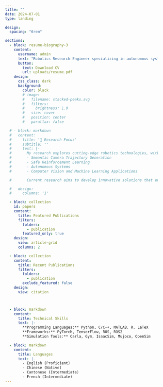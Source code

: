 ```yaml
---
title: ""
date: 2024-07-01
type: landing

design:
  spacing: "6rem"

sections:
  - block: resume-biography-3
    content:
      username: admin
      text: "Robotics Research Engineer specializing in autonomous systems, computer vision, and machine learning. Focused on developing innovative robotic technologies including semantic camera trajectory generation, safe reinforcement learning, and trip-recovery planning for prosthetic systems."
      button:
        text: Download CV
        url: uploads/resume.pdf
    design:
      css_class: dark
      background:
        color: black
        # image:
        #   filename: stacked-peaks.svg
        #   filters:
        #     brightness: 1.0
        #   size: cover
        #   position: center
        #   parallax: false

  # - block: markdown
  #   content:
  #     title: '🤖 Research Focus'
  #     subtitle: ''
  #     text: |-
  #       My research explores cutting-edge robotics technologies, with a particular emphasis on:
  #       - Semantic Camera Trajectory Generation
  #       - Safe Reinforcement Learning
  #       - Autonomous Systems
  #       - Computer Vision and Machine Learning Applications

  #       Current research aims to develop innovative solutions that enhance robotic perception, decision-making, and interaction capabilities.

  #   design:
  #     columns: '1'

  - block: collection
    id: papers
    content:
      title: Featured Publications
      filters:
        folders:
          - publication
        featured_only: true
    design:
      view: article-grid
      columns: 2

  - block: collection
    content:
      title: Recent Publications
      filters:
        folders:
          - publication
        exclude_featured: false
    design:
      view: citation



  - block: markdown
    content:
      title: Technical Skills
      text: |-
        **Programming Languages:** Python, C/C++, MATLAB, R, LaTeX
        **Frameworks:** PyTorch, TensorFlow, ROS, ROS2
        **Simulation Tools:** Carla, Gym, IsaacSim, Mujoco, OpenSim

  - block: markdown
    content:
      title: Languages
      text: |-
        - English (Proficient)
        - Chinese (Native)
        - Cantonese (Intermediate)
        - French (Intermediate)
---
```

